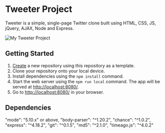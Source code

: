 # Tweeter Project

Tweeter is a simple, single-page Twitter clone built using HTML, CSS, JS, jQuery, AJAX, Node and Express.

![My Tweeter Project](vscode-local:/c%3A/Users/User/Pictures/Screenshots/Screenshot%20%282%29.png)

## Getting Started

1. [Create](https://docs.github.com/en/repositories/creating-and-managing-repositories/creating-a-repository-from-a-template) a new repository using this repository as a template.
2. Clone your repository onto your local device.
3. Install dependencies using the `npm install` command.
3. Start the web server using the `npm run local` command. The app will be served at <http://localhost:8080/>.
4. Go to <http://localhost:8080/> in your browser.

## Dependencies

"mode": "5.10.x" or above,
"body-parser": "^1.20.2",
"chance": "^1.0.2",
"express": "^4.18.2",
"git": "^0.1.5",
"md5": "^2.1.0",
"timeago.js": "^4.0.2"